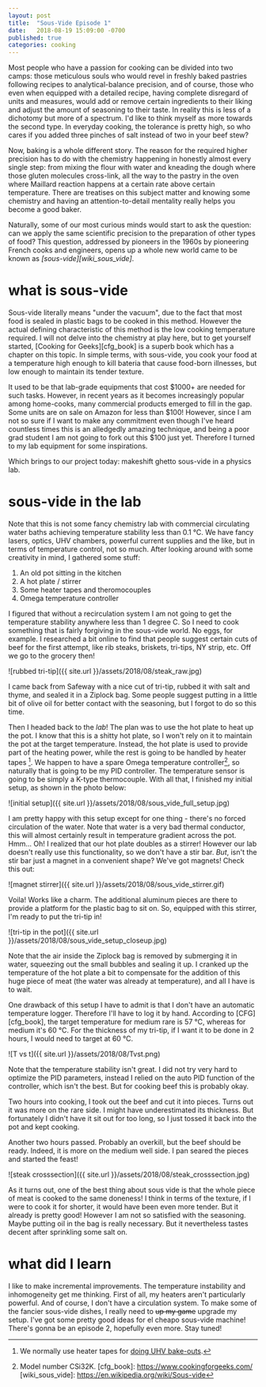 ```yaml
---
layout: post
title:  "Sous-Vide Episode 1"
date:   2018-08-19 15:09:00 -0700
published: true
categories: cooking
---
```


Most people who have a passion for cooking can be divided into two camps: those meticulous souls who would revel in freshly baked pastries following recipes to analytical-balance precision, and of course, those who even when equipped with a detailed recipe, having complete disregard of units and measures, would add or remove certain ingredients to their liking and adjust the amount of seasoning to their taste. In reality this is less of a dichotomy but more of a spectrum. I'd like to think myself as more towards the second type. In everyday cooking, the tolerance is pretty high, so who cares if you added three pinches of salt instead of two in your beef stew?

<!--more-->

Now, baking is a whole different story. The reason for the required higher precision has to do with the chemistry happening in honestly almost every single step: from mixing the flour with water and kneading the dough where those gluten molecules cross-link, all the way to the pastry in the oven where Maillard reaction happens at a certain rate above certain temperature. There are treatises on this subject matter and knowing some chemistry and having an attention-to-detail mentality really helps you become a good baker.

Naturally, some of our most curious minds would start to ask the question: can we apply the same scientific precision to the preparation of other types of food? This question, addressed by pioneers in the 1960s by pioneering French cooks and engineers, opens up a whole new world came to be known as *[sous-vide][wiki_sous_vide]*.

# what is sous-vide

Sous-vide literally means "under the vacuum", due to the fact that most food is sealed in plastic bags to be cooked in this method. However the actual defining characteristic of this method is the low cooking temperature required. I will not delve into the chemistry at play here, but to get yourself started, [Cooking for Geeks][cfg_book] is a superb book which has a chapter on this topic. In simple terms, with sous-vide, you cook your food at a temperature high enough to kill bateria that cause food-born illnesses, but low enough to maintain its tender texture.

It used to be that lab-grade equipments that cost $1000+ are needed for such tasks. However, in recent years as it becomes increasingly popular among home-cooks, many commercial products emerged to fill in the gap. Some units are on sale on Amazon for less than $100! However, since I am not so sure if I want to make any commitment even though I've heard countless times this is an alledgedly amazing technique, and being a poor grad student I am not going to fork out this $100 just yet. Therefore I turned to my lab equipment for some inspirations.

Which brings to our project today: makeshift ghetto sous-vide in a physics lab.

# sous-vide in the lab

Note that this is not some fancy chemistry lab with commercial circulating water baths achieving temperature stability less than 0.1 °C. We have fancy lasers, optics, UHV chambers, powerful current supplies and the like, but in terms of temperature control, not so much. After looking around with some creativity in mind, I gathered some stuff:

1. An old pot sitting in the kitchen
2. A hot plate / stirrer
3. Some heater tapes and theromocouples
4. Omega temperature controller

I figured that without a recirculation system I am not going to get the temperature stability anywhere less than 1 degree C. So I need to cook something that is fairly forgiving in the sous-vide world. No eggs, for example. I researched a bit online to find that people suggest certain cuts of beef for the first attempt, like rib steaks, briskets, tri-tips, NY strip, etc. Off we go to the grocery then!

![rubbed tri-tip]({{ site.url }}/assets/2018/08/steak_raw.jpg)

I came back from Safeway with a nice cut of tri-tip, rubbed it with salt and thyme, and sealed it in a Ziplock bag. Some people suggest putting in a little bit of olive oil for better contact with the seasoning, but I forgot to do so this time.

Then I headed back to the *lab*! The plan was to use the hot plate to heat up the pot. I know that this is a shitty hot plate, so I won't rely on it to maintain the pot at the target temperature. Instead, the hot plate is used to provide part of the heating power, while the rest is going to be handled by heater tapes [^heater_tape]. We happen to have a spare Omega temperature controller[^omega], so naturally that is going to be my PID controller. The temperature sensor is going to be simply a K-type thermocouple. With all that, I finished my initial setup, as shown in the photo below:

![initial setup]({{ site.url }}/assets/2018/08/sous_vide_full_setup.jpg)

I am pretty happy with this setup except for one thing - there's no forced circulation of the water. Note that water is a very bad thermal conductor, this will almost certainly result in temperature gradient across the pot. Hmm... Oh! I realized that our hot plate doubles as a stirrer! However our lab doesn't really use this functionality, so we don't have a stir bar. *But*, isn't the stir bar just a magnet in a convenient shape? We've got magnets! Check this out:

![magnet stirrer]({{ site.url }}/assets/2018/08/sous_vide_stirrer.gif)

Voila! Works like a charm. The additional aluminum pieces are there to provide a platform for the plastic bag to sit on. So, equipped with this stirrer, I'm ready to put the tri-tip in!

![tri-tip in the pot]({{ site.url }}/assets/2018/08/sous_vide_setup_closeup.jpg)

Note that the air inside the Ziplock bag is removed by submerging it in water, squeezing out the small bubbles and sealing it up. I cranked up the temperature of the hot plate a bit to compensate for the addition of this huge piece of meat (the water was already at temperature), and all I have is to wait.

One drawback of this setup I have to admit is that I don't have an automatic temperature logger. Therefore I'll have to log it by hand. According to [CFG][cfg_book], the target temperature for medium rare is 57 °C, whereas for medium it's 60 °C. For the thickness of my tri-tip, if I want it to be done in 2 hours, I would need to target at 60 °C.

![T vs t]({{ site.url }}/assets/2018/08/Tvst.png)

Note that the temperature stability isn't great. I did not try very hard to optimize the PID parameters, instead I relied on the auto PID function of the controller, which isn't the best. But for cooking beef this is probably okay.

Two hours into cooking, I took out the beef and cut it into pieces. Turns out it was more on the rare side. I might have underestimated its thickness. But fortunately I didn't have it sit out for too long, so I just tossed it back into the pot and kept cooking.

Another two hours passed. Probably an overkill, but the beef should be ready. Indeed, it is more on the medium well side. I pan seared the pieces and started the feast!

![steak crosssection]({{ site.url }}/assets/2018/08/steak_crosssection.jpg)

As it turns out, one of the best thing about sous vide is that the whole piece of meat is cooked to the same doneness! I think in terms of the texture, if I were to cook it for shorter, it would have been even more tender. But it already is pretty good! However I am not so satisfied with the seasoning. Maybe putting oil in the bag is really necessary. But it nevertheless tastes decent after sprinkling some salt on.

# what did I learn

I like to make incremental improvements. The temperature instability and inhomogeneity get me thinking. First of all, my heaters aren't particularly powerful. And of course, I don't have a circulation system. To make some of the fancier sous-vide dishes, I really need to ~~up my game~~ upgrade my setup. I've got some pretty good ideas for el cheapo sous-vide machine! There's gonna be an episode 2, hopefully even more. Stay tuned!


[^heater_tape]: We normally use heater tapes for [doing UHV bake-outs](http://philiphofmann.net/ultrahighvacuum/ind_bakeout.html).
[^omega]: Model number CSi32K.
[cfg_book]: https://www.cookingforgeeks.com/
[wiki_sous_vide]: https://en.wikipedia.org/wiki/Sous-vide
